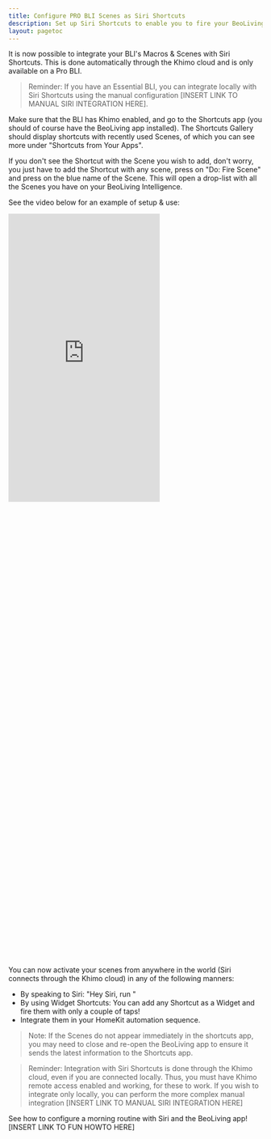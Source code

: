 ```yaml
---
title: Configure PRO BLI Scenes as Siri Shortcuts
description: Set up Siri Shortcuts to enable you to fire your BeoLiving Intelligence's scenes by talking to Siri over the Khimo Cloud.
layout: pagetoc
---
```


It is now possible to integrate your BLI's Macros & Scenes with Siri Shortcuts. This is done automatically through the Khimo cloud and is only available on a Pro BLI.

> Reminder: If you have an Essential BLI, you can integrate locally with Siri Shortcuts using the manual configuration [INSERT LINK TO MANUAL SIRI INTEGRATION HERE].

Make sure that the BLI has Khimo enabled, and go to the Shortcuts app (you should of course have the BeoLiving app installed). The Shortcuts Gallery should display shortcuts with recently used Scenes, of which you can see more under "Shortcuts from Your Apps".

If you don't see the Shortcut with the Scene you wish to add, don't worry, you just have to add the Shortcut with any scene, press on "Do: Fire Scene" and press on the blue name of the Scene. This will open a drop-list with all the Scenes you have on your BeoLiving Intelligence.

See the video below for an example of setup & use:
<div class="embed-responsive" style="padding-bottom: 179%;">
  <iframe class="embed-responsive-item" src="https://www.youtube.com/embed/xHiV_L_SScU?autoplay=1&loop=1"  frameborder="0" height="570" allow="autoplay; encrypted-media" allowfullscreen muted></iframe>
</div>

You can now activate your scenes from anywhere in the world (Siri connects through the Khimo cloud) in any of the following manners:
 - By speaking to Siri: "Hey Siri, run <NAME OF SHORTCUT>"
 - By using Widget Shortcuts: You can add any Shortcut as a Widget and fire them with only a couple of taps!
 - Integrate them in your HomeKit automation sequence.

> Note: If the Scenes do not appear immediately in the shortcuts app, you may need to close and re-open the BeoLiving app to ensure it sends the latest information to the Shortcuts app.

> Reminder: Integration with Siri Shortcuts is done through the Khimo cloud, even if you are connected locally. Thus, you must have Khimo remote access enabled and working, for these to work. If you wish to integrate only locally, you can perform the more complex manual integration [INSERT LINK TO MANUAL SIRI INTEGRATION HERE]

See how to configure a morning routine with Siri and the BeoLiving app![INSERT LINK TO FUN HOWTO HERE]